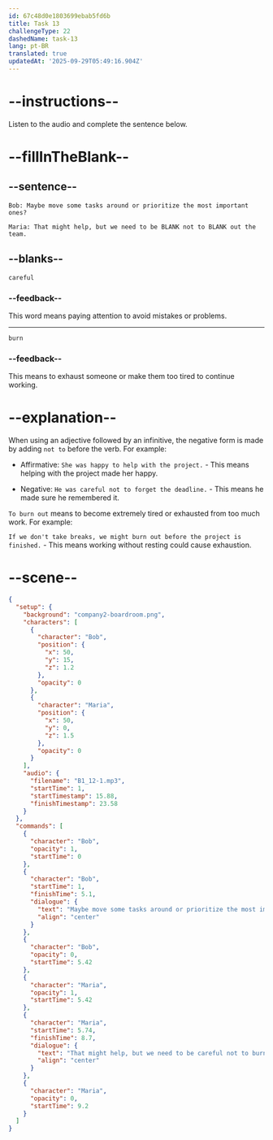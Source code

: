 ```yaml
---
id: 67c48d0e1803699ebab5fd6b
title: Task 13
challengeType: 22
dashedName: task-13
lang: pt-BR
translated: true
updatedAt: '2025-09-29T05:49:16.904Z'
---
```


<!-- (Audio) Bob: Maybe move some tasks around or prioritize the most important ones?  
Maria: That might help, but we need to be careful not to burn out the team. -->

# --instructions--

Listen to the audio and complete the sentence below.

# --fillInTheBlank--

## --sentence--

`Bob: Maybe move some tasks around or prioritize the most important ones?`

`Maria: That might help, but we need to be BLANK not to BLANK out the team.`  

## --blanks--

`careful`  

### --feedback--

This word means paying attention to avoid mistakes or problems.  

---  

`burn`  

### --feedback--

This means to exhaust someone or make them too tired to continue working.

# --explanation--

When using an adjective followed by an infinitive, the negative form is made by adding `not to` before the verb. For example:

- Affirmative: `She was happy to help with the project.` - This means helping with the project made her happy.

- Negative: `He was careful not to forget the deadline.` - This means he made sure he remembered it.

`To burn out` means to become extremely tired or exhausted from too much work. For example:

`If we don't take breaks, we might burn out before the project is finished.` - This means working without resting could cause exhaustion.

# --scene--

```json
{
  "setup": {
    "background": "company2-boardroom.png",
    "characters": [
      {
        "character": "Bob",
        "position": {
          "x": 50,
          "y": 15,
          "z": 1.2
        },
        "opacity": 0
      },
      {
        "character": "Maria",
        "position": {
          "x": 50,
          "y": 0,
          "z": 1.5
        },
        "opacity": 0
      }
    ],
    "audio": {
      "filename": "B1_12-1.mp3",
      "startTime": 1,
      "startTimestamp": 15.88,
      "finishTimestamp": 23.58
    }
  },
  "commands": [
    {
      "character": "Bob",
      "opacity": 1,
      "startTime": 0
    },
    {
      "character": "Bob",
      "startTime": 1,
      "finishTime": 5.1,
      "dialogue": {
        "text": "Maybe move some tasks around or prioritize the most important ones?",
        "align": "center"
      }
    },
    {
      "character": "Bob",
      "opacity": 0,
      "startTime": 5.42
    },
    {
      "character": "Maria",
      "opacity": 1,
      "startTime": 5.42
    },
    {
      "character": "Maria",
      "startTime": 5.74,
      "finishTime": 8.7,
      "dialogue": {
        "text": "That might help, but we need to be careful not to burn out the team.",
        "align": "center"
      }
    },
    {
      "character": "Maria",
      "opacity": 0,
      "startTime": 9.2
    }
  ]
}
```
